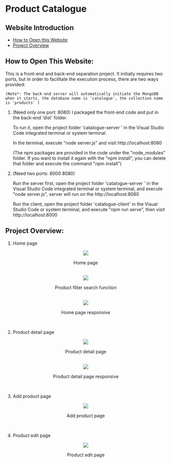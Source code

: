# Product Catalogue

## Website Introduction
- [How to Open this Website](#how-to-open-this-website)
- [Project Overview](#project-overview)

## How to Open This Website:
This is a front-end and back-end separation project. It initially requires two ports, but in order to facilitate the execution process, there are two ways provided:

```(Note*: The back-end server will automatically initiate the MongoDB when it starts, the database name is 'catalogue', the collection name is 'products' )```

1. (Need only one port: 8080) I packaged the front-end code and put in the back-end 'dist' folder. 

    To run it, open the project folder 'catalogue-server ' in the Visual Studio Code integrated terminal or system terminal. 
    
    In the terminal, execute "node server.js" and visit http://localhost:8080 
    
    (The npm packages are provided in the code under the "node_modules" folder. If you want to install it again with the "npm install", you can delete that folder and execute the command "npm install")

2. (Need two ports: 8000 8080) 

    Run the server first, open the project folder 'catalogue-server ' in the Visual Studio Code integrated terminal or system terminal, and execute "node server.js", server will run on the http://localhost:8080
    
    Run the client, open the project folder 'catalogue-client' in the Visual Studio Code or system terminal, and execute "npm run serve", then visit http://localhost:8000


## Project Overview:
1. Home page
<div align=center><img src="documentation/images/1-1.png"></div>
<p align=center>Home page</p><br>

<div align=center><img src="documentation/images/1-2.png"></div>
<p align=center>Product filter search function</p><br>

<div align=center><img src="documentation/images/1-3.png"></div>
<p align=center>Home page responsive</p><br>

2. Product detail page
<div align=center><img src="documentation/images/2-1.png"></div>
<p align=center>Product detail page</p><br>

<div align=center><img src="documentation/images/2-2.png"></div>
<p align=center>Product detail page responsive</p><br>

3. Add product page
<div align=center><img src="documentation/images/3-1.png"></div>
<p align=center>Add product page</p><br>

4. Product edit page
<div align=center><img src="documentation/images/4-1.png"></div>
<p align=center>Product edit page</p><br>
